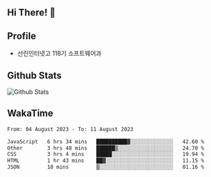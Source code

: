 ## Hi There! 👋

## Profile

-   선린인터넷고 118기 소프트웨어과

## Github Stats

![Github Stats](https://github-readme-stats.vercel.app/api/top-langs/?username=NY0510&theme=tokyonight&hide_border=true&layout=compact)

## WakaTime

<!--START_SECTION:waka-->

```txt
From: 04 August 2023 - To: 11 August 2023

JavaScript   6 hrs 34 mins   ██████████▓░░░░░░░░░░░░░░   42.60 %
Other        3 hrs 48 mins   ██████▒░░░░░░░░░░░░░░░░░░   24.70 %
CSS          3 hrs 4 mins    █████░░░░░░░░░░░░░░░░░░░░   19.94 %
HTML         1 hr 43 mins    ██▓░░░░░░░░░░░░░░░░░░░░░░   11.15 %
JSON         10 mins         ▒░░░░░░░░░░░░░░░░░░░░░░░░   01.16 %
```

<!--END_SECTION:waka-->
